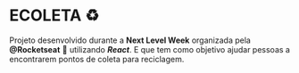# ECOLETA ♻ 
Projeto desenvolvido durante a **Next Level Week** organizada pela **@Rocketseat** 🚀 utilizando ***React***. E que tem como objetivo ajudar pessoas a encontrarem pontos de coleta para reciclagem.
